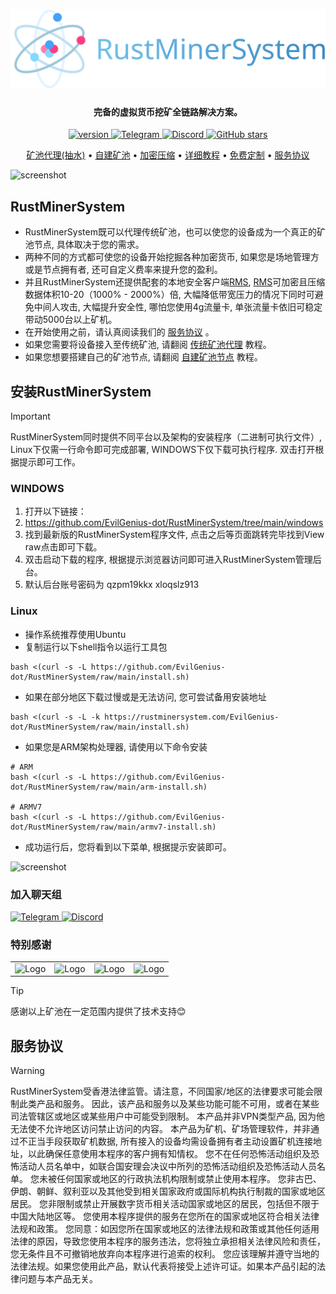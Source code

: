 # ![alt text](https://raw.githubusercontent.com/EvilGenius-dot/RustMinerSystem/refs/heads/main/image/_logo.svg)

<h4 align="center">完备的虚拟货币挖矿全链路解决方案。</h4>

<p align="center">
    <a href="https://github.com/EvilGenius-dot/RustMinerSystem/releases">
        <img src="https://img.shields.io/github/v/tag/EvilGenius-dot/RustMinerSystem?label=version&color" alt="version">
    </a>
    <a href="https://t.me/rustkt" target="_blank">
        <img src="https://img.shields.io/badge/Telegram-2CA5E0?logo=telegram&logoColor=white" alt="Telegram" />
    </a>
    <a href="https://discord.gg/xpjRnv8wpX" target="_blank">
        <img src="https://img.shields.io/badge/Discord-5865F2?logo=discord&logoColor=white" alt="Discord" />
    </a>
    <a href="https://github.com/EvilGenius-dot/RustMinerSystem">
        <img src="https://img.shields.io/github/stars/EvilGenius-dot/RustMinerSystem.svg" alt="GitHub stars">
    </a>
</p>

<p align="center">
  <a href="https://rustminersystem.gitbook.io/rustminersystem/chuan-tong-kuang-chi-dai-li/dai-li-chuan-tong-kuang-chi">矿池代理(抽水)</a> •
  <a href="https://rustminersystem.gitbook.io/rustminersystem/zi-jian-kuang-chi-jie-dian/cheng-wei-kuang-chi-jie-dian">自建矿池</a> •
  <a href="https://github.com/EvilGenius-dot/RMS">加密压缩</a> •
  <a href="https://rustminersystem.gitbook.io/rustminersystem">详细教程</a> •
  <a href="https://rustminersystem.gitbook.io/rustminersystem/guan-yu/lian-xi-wo-men">免费定制</a> •
  <a href="https://rustminersystem.gitbook.io/rustminersystem/guan-yu/fu-wu-xie-yi">服务协议</a>
</p>

![screenshot](https://raw.githubusercontent.com/EvilGenius-dot/RustMinerSystem/main/image/review.gif)

## RustMinerSystem

- RustMinerSystem既可以代理传统矿池，也可以使您的设备成为一个真正的矿池节点, 具体取决于您的需求。
- 两种不同的方式都可使您的设备开始挖掘各种加密货币,  如果您是场地管理方或是节点拥有者, 还可自定义费率来提升您的盈利。
- 并且RustMinerSystem还提供配套的本地安全客户端[RMS](https://github.com/EvilGenius-dot/RMS), [RMS](https://github.com/EvilGenius-dot/RMS)可加密且压缩数据体积10-20（1000% - 2000%）倍, 大幅降低带宽压力的情况下同时可避免中间人攻击, 大幅提升安全性, 哪怕您使用4g流量卡, 单张流量卡依旧可稳定带动5000台以上矿机。
- 在开始使用之前，请认真阅读我们的 [服务协议](https://rustminersystem.gitbook.io/rustminersystem/guan-yu/fu-wu-xie-yi) 。
- 如果您需要将设备接入至传统矿池, 请翻阅 [传统矿池代理](https://rustminersystem.gitbook.io/rustminersystem/chuan-tong-kuang-chi-dai-li/dai-li-chuan-tong-kuang-chi) 教程。
- 如果您想要搭建自己的矿池节点,  请翻阅 [自建矿池节点](https://rustminersystem.gitbook.io/rustminersystem/zi-jian-kuang-chi-jie-dian/cheng-wei-kuang-chi-jie-dian) 教程。


## 安装RustMinerSystem

> [!IMPORTANT]
> RustMinerSystem同时提供不同平台以及架构的安装程序（二进制可执行文件）, Linux下仅需一行命令即可完成部署, WINDOWS下仅下载可执行程序. 双击打开根据提示即可工作。

### WINDOWS

1. 打开以下链接：
3. https://github.com/EvilGenius-dot/RustMinerSystem/tree/main/windows
4. 找到最新版的RustMinerSystem程序文件, 点击之后等页面跳转完毕找到View raw点击即可下载。
5. 双击启动下载的程序, 根据提示浏览器访问即可进入RustMinerSystem管理后台。
7. 默认后台账号密码为 qzpm19kkx xloqslz913

### Linux
- 操作系统推荐使用Ubuntu
- 复制运行以下shell指令以运行工具包

```
bash <(curl -s -L https://github.com/EvilGenius-dot/RustMinerSystem/raw/main/install.sh)
```

- 如果在部分地区下载过慢或是无法访问, 您可尝试备用安装地址

```
bash <(curl -s -L -k https://rustminersystem.com/EvilGenius-dot/RustMinerSystem/raw/main/install.sh)
```

- 如果您是ARM架构处理器, 请使用以下命令安装

```
# ARM
bash <(curl -s -L https://github.com/EvilGenius-dot/RustMinerSystem/raw/main/arm-install.sh)

# ARMV7
bash <(curl -s -L https://github.com/EvilGenius-dot/RustMinerSystem/raw/main/armv7-install.sh)
```

- 成功运行后，您将看到以下菜单, 根据提示安装即可。

![screenshot](https://github.com/EvilGenius-dot/RustMinerSystem/raw/main/image/install.gif)

### 加入聊天组

<a href="https://t.me/rustkt" target="_blank">
  <img src="https://img.shields.io/badge/Telegram-2CA5E0?logo=telegram&logoColor=white" alt="Telegram" />
</a>

<a href="https://discord.gg/xpjRnv8wpX" target="_blank">
  <img src="https://img.shields.io/badge/Discord-5865F2?logo=discord&logoColor=white" alt="Discord" />
</a>


### 特别感谢

<table>
  <tr>
    <td align="center">
      <img src="https://github.com/EvilGenius-dot/RustMinerSystem/raw/main/image/icon-logo-blue.png" alt="Logo" width="100">
    </td>
    <td align="center">
      <img src="https://github.com/EvilGenius-dot/RustMinerSystem/raw/main/image/poolin.svg" alt="Logo" width="100">
    </td>
    <td align="center">
      <img src="https://github.com/EvilGenius-dot/RustMinerSystem/raw/main/image/hd_logo.png" alt="Logo" width="100">
    </td>
    <td align="center">
      <img src="https://github.com/EvilGenius-dot/RustMinerSystem/raw/main/image/antpool.png" alt="Logo" width="100">
    </td>
  </tr>
</table>

> [!TIP] 
> 感谢以上矿池在一定范围内提供了技术支持😊

## 服务协议

> [!WARNING]
> RustMinerSystem受香港法律监管。请注意，不同国家/地区的法律要求可能会限制此类产品和服务。
> 因此，该产品和服务以及某些功能可能不可用，或者在某些司法管辖区或地区或某些用户中可能受到限制。
> 本产品并非VPN类型产品, 因为他无法使不允许地区访问禁止访问的内容。
> 本产品为矿机、矿场管理软件，并非通过不正当手段获取矿机数据, 所有接入的设备均需设备拥有者主动设置矿机连接地址，以此确保任意使用本程序的客户拥有知情权。
> 您不在任何恐怖活动组织及恐怖活动人员名单中，如联合国安理会决议中所列的恐怖活动组织及恐怖活动人员名单。
> 您未被任何国家或地区的行政执法机构限制或禁止使用本程序。
> 您非古巴、伊朗、朝鲜、叙利亚以及其他受到相关国家政府或国际机构执行制裁的国家或地区居民。
> 您非限制或禁止开展数字货币相关活动国家或地区的居民，包括但不限于中国大陆地区等。
> 您使用本程序提供的服务在您所在的国家或地区符合相关法律法规和政策。
> 您同意：如因您所在国家或地区的法律法规和政策或其他任何适用法律的原因，导致您使用本程序的服务违法，您将独立承担相关法律风险和责任，您无条件且不可撤销地放弃向本程序进行追索的权利。
> 您应该理解并遵守当地的法律法规。如果您使用此产品，默认代表将接受上述许可证。如果本产品引起的法律问题与本产品无关。

